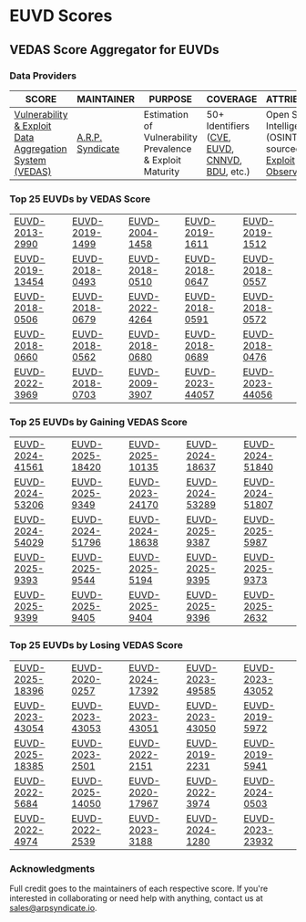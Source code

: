 
# EUVD Scores
## VEDAS Score Aggregator for EUVDs 

### Data Providers
| SCORE | MAINTAINER | PURPOSE | COVERAGE | ATTRIBUTION | FREQUENCY |
| ----- | ---------- | ------- | -------- | ----------- | --------- |
| [Vulnerability & Exploit Data Aggregation System (VEDAS)](https://vedas.arpsyndicate.io) | [A.R.P. Syndicate](https://www.arpsyndicate.io) | Estimation of Vulnerability Prevalence & Exploit Maturity | 50+ Identifiers ([CVE](https://github.com/ARPSyndicate/cve-scores), [EUVD](https://github.com/ARPSyndicate/euvd-scores), [CNNVD](https://github.com/ARPSyndicate/cnnvd-scores), [BDU](https://github.com/ARPSyndicate/bdu-scores), etc.) | Open Source Intelligence (OSINT) sourced from [Exploit Observer](https://www.exploit.observer) | 6-8 Hours |




<h3>Top 25 EUVDs by VEDAS Score</h3>

<table>
  <tr>
    <td><a href='https://vedas.arpsyndicate.io/?vuln=EUVD-2013-2990'>EUVD-2013-2990</a></td>
    <td><a href='https://vedas.arpsyndicate.io/?vuln=EUVD-2019-1499'>EUVD-2019-1499</a></td>
    <td><a href='https://vedas.arpsyndicate.io/?vuln=EUVD-2004-1458'>EUVD-2004-1458</a></td>
    <td><a href='https://vedas.arpsyndicate.io/?vuln=EUVD-2019-1611'>EUVD-2019-1611</a></td>
    <td><a href='https://vedas.arpsyndicate.io/?vuln=EUVD-2019-1512'>EUVD-2019-1512</a></td>
  </tr>
  <tr>
    <td><a href='https://vedas.arpsyndicate.io/?vuln=EUVD-2019-13454'>EUVD-2019-13454</a></td>
    <td><a href='https://vedas.arpsyndicate.io/?vuln=EUVD-2018-0493'>EUVD-2018-0493</a></td>
    <td><a href='https://vedas.arpsyndicate.io/?vuln=EUVD-2018-0510'>EUVD-2018-0510</a></td>
    <td><a href='https://vedas.arpsyndicate.io/?vuln=EUVD-2018-0647'>EUVD-2018-0647</a></td>
    <td><a href='https://vedas.arpsyndicate.io/?vuln=EUVD-2018-0557'>EUVD-2018-0557</a></td>
  </tr>
  <tr>
    <td><a href='https://vedas.arpsyndicate.io/?vuln=EUVD-2018-0506'>EUVD-2018-0506</a></td>
    <td><a href='https://vedas.arpsyndicate.io/?vuln=EUVD-2018-0679'>EUVD-2018-0679</a></td>
    <td><a href='https://vedas.arpsyndicate.io/?vuln=EUVD-2022-4264'>EUVD-2022-4264</a></td>
    <td><a href='https://vedas.arpsyndicate.io/?vuln=EUVD-2018-0591'>EUVD-2018-0591</a></td>
    <td><a href='https://vedas.arpsyndicate.io/?vuln=EUVD-2018-0572'>EUVD-2018-0572</a></td>
  </tr>
  <tr>
    <td><a href='https://vedas.arpsyndicate.io/?vuln=EUVD-2018-0660'>EUVD-2018-0660</a></td>
    <td><a href='https://vedas.arpsyndicate.io/?vuln=EUVD-2018-0562'>EUVD-2018-0562</a></td>
    <td><a href='https://vedas.arpsyndicate.io/?vuln=EUVD-2018-0680'>EUVD-2018-0680</a></td>
    <td><a href='https://vedas.arpsyndicate.io/?vuln=EUVD-2018-0689'>EUVD-2018-0689</a></td>
    <td><a href='https://vedas.arpsyndicate.io/?vuln=EUVD-2018-0476'>EUVD-2018-0476</a></td>
  </tr>
  <tr>
    <td><a href='https://vedas.arpsyndicate.io/?vuln=EUVD-2022-3969'>EUVD-2022-3969</a></td>
    <td><a href='https://vedas.arpsyndicate.io/?vuln=EUVD-2018-0703'>EUVD-2018-0703</a></td>
    <td><a href='https://vedas.arpsyndicate.io/?vuln=EUVD-2009-3907'>EUVD-2009-3907</a></td>
    <td><a href='https://vedas.arpsyndicate.io/?vuln=EUVD-2023-44057'>EUVD-2023-44057</a></td>
    <td><a href='https://vedas.arpsyndicate.io/?vuln=EUVD-2023-44056'>EUVD-2023-44056</a></td>
  </tr>
</table>


<h3>Top 25 EUVDs by Gaining VEDAS Score</h3>

<table>
  <tr>
    <td><a href='https://vedas.arpsyndicate.io/?vuln=EUVD-2024-41561'>EUVD-2024-41561</a></td>
    <td><a href='https://vedas.arpsyndicate.io/?vuln=EUVD-2025-18420'>EUVD-2025-18420</a></td>
    <td><a href='https://vedas.arpsyndicate.io/?vuln=EUVD-2025-10135'>EUVD-2025-10135</a></td>
    <td><a href='https://vedas.arpsyndicate.io/?vuln=EUVD-2024-18637'>EUVD-2024-18637</a></td>
    <td><a href='https://vedas.arpsyndicate.io/?vuln=EUVD-2024-51840'>EUVD-2024-51840</a></td>
  </tr>
  <tr>
    <td><a href='https://vedas.arpsyndicate.io/?vuln=EUVD-2024-53206'>EUVD-2024-53206</a></td>
    <td><a href='https://vedas.arpsyndicate.io/?vuln=EUVD-2025-9349'>EUVD-2025-9349</a></td>
    <td><a href='https://vedas.arpsyndicate.io/?vuln=EUVD-2023-24170'>EUVD-2023-24170</a></td>
    <td><a href='https://vedas.arpsyndicate.io/?vuln=EUVD-2024-53289'>EUVD-2024-53289</a></td>
    <td><a href='https://vedas.arpsyndicate.io/?vuln=EUVD-2024-51807'>EUVD-2024-51807</a></td>
  </tr>
  <tr>
    <td><a href='https://vedas.arpsyndicate.io/?vuln=EUVD-2024-54029'>EUVD-2024-54029</a></td>
    <td><a href='https://vedas.arpsyndicate.io/?vuln=EUVD-2024-51796'>EUVD-2024-51796</a></td>
    <td><a href='https://vedas.arpsyndicate.io/?vuln=EUVD-2024-18638'>EUVD-2024-18638</a></td>
    <td><a href='https://vedas.arpsyndicate.io/?vuln=EUVD-2025-9387'>EUVD-2025-9387</a></td>
    <td><a href='https://vedas.arpsyndicate.io/?vuln=EUVD-2025-5987'>EUVD-2025-5987</a></td>
  </tr>
  <tr>
    <td><a href='https://vedas.arpsyndicate.io/?vuln=EUVD-2025-9393'>EUVD-2025-9393</a></td>
    <td><a href='https://vedas.arpsyndicate.io/?vuln=EUVD-2025-9544'>EUVD-2025-9544</a></td>
    <td><a href='https://vedas.arpsyndicate.io/?vuln=EUVD-2025-5194'>EUVD-2025-5194</a></td>
    <td><a href='https://vedas.arpsyndicate.io/?vuln=EUVD-2025-9395'>EUVD-2025-9395</a></td>
    <td><a href='https://vedas.arpsyndicate.io/?vuln=EUVD-2025-9373'>EUVD-2025-9373</a></td>
  </tr>
  <tr>
    <td><a href='https://vedas.arpsyndicate.io/?vuln=EUVD-2025-9399'>EUVD-2025-9399</a></td>
    <td><a href='https://vedas.arpsyndicate.io/?vuln=EUVD-2025-9405'>EUVD-2025-9405</a></td>
    <td><a href='https://vedas.arpsyndicate.io/?vuln=EUVD-2025-9404'>EUVD-2025-9404</a></td>
    <td><a href='https://vedas.arpsyndicate.io/?vuln=EUVD-2025-9396'>EUVD-2025-9396</a></td>
    <td><a href='https://vedas.arpsyndicate.io/?vuln=EUVD-2025-2632'>EUVD-2025-2632</a></td>
  </tr>
</table>


<h3>Top 25 EUVDs by Losing VEDAS Score</h3>

<table>
  <tr>
    <td><a href='https://vedas.arpsyndicate.io/?vuln=EUVD-2025-18396'>EUVD-2025-18396</a></td>
    <td><a href='https://vedas.arpsyndicate.io/?vuln=EUVD-2020-0257'>EUVD-2020-0257</a></td>
    <td><a href='https://vedas.arpsyndicate.io/?vuln=EUVD-2024-17392'>EUVD-2024-17392</a></td>
    <td><a href='https://vedas.arpsyndicate.io/?vuln=EUVD-2023-49585'>EUVD-2023-49585</a></td>
    <td><a href='https://vedas.arpsyndicate.io/?vuln=EUVD-2023-43052'>EUVD-2023-43052</a></td>
  </tr>
  <tr>
    <td><a href='https://vedas.arpsyndicate.io/?vuln=EUVD-2023-43054'>EUVD-2023-43054</a></td>
    <td><a href='https://vedas.arpsyndicate.io/?vuln=EUVD-2023-43053'>EUVD-2023-43053</a></td>
    <td><a href='https://vedas.arpsyndicate.io/?vuln=EUVD-2023-43051'>EUVD-2023-43051</a></td>
    <td><a href='https://vedas.arpsyndicate.io/?vuln=EUVD-2023-43050'>EUVD-2023-43050</a></td>
    <td><a href='https://vedas.arpsyndicate.io/?vuln=EUVD-2019-5972'>EUVD-2019-5972</a></td>
  </tr>
  <tr>
    <td><a href='https://vedas.arpsyndicate.io/?vuln=EUVD-2025-18385'>EUVD-2025-18385</a></td>
    <td><a href='https://vedas.arpsyndicate.io/?vuln=EUVD-2023-2501'>EUVD-2023-2501</a></td>
    <td><a href='https://vedas.arpsyndicate.io/?vuln=EUVD-2022-2151'>EUVD-2022-2151</a></td>
    <td><a href='https://vedas.arpsyndicate.io/?vuln=EUVD-2019-2231'>EUVD-2019-2231</a></td>
    <td><a href='https://vedas.arpsyndicate.io/?vuln=EUVD-2019-5941'>EUVD-2019-5941</a></td>
  </tr>
  <tr>
    <td><a href='https://vedas.arpsyndicate.io/?vuln=EUVD-2022-5684'>EUVD-2022-5684</a></td>
    <td><a href='https://vedas.arpsyndicate.io/?vuln=EUVD-2025-14050'>EUVD-2025-14050</a></td>
    <td><a href='https://vedas.arpsyndicate.io/?vuln=EUVD-2020-17967'>EUVD-2020-17967</a></td>
    <td><a href='https://vedas.arpsyndicate.io/?vuln=EUVD-2022-3974'>EUVD-2022-3974</a></td>
    <td><a href='https://vedas.arpsyndicate.io/?vuln=EUVD-2024-0503'>EUVD-2024-0503</a></td>
  </tr>
  <tr>
    <td><a href='https://vedas.arpsyndicate.io/?vuln=EUVD-2022-4974'>EUVD-2022-4974</a></td>
    <td><a href='https://vedas.arpsyndicate.io/?vuln=EUVD-2022-2539'>EUVD-2022-2539</a></td>
    <td><a href='https://vedas.arpsyndicate.io/?vuln=EUVD-2023-3188'>EUVD-2023-3188</a></td>
    <td><a href='https://vedas.arpsyndicate.io/?vuln=EUVD-2024-1280'>EUVD-2024-1280</a></td>
    <td><a href='https://vedas.arpsyndicate.io/?vuln=EUVD-2023-23932'>EUVD-2023-23932</a></td>
  </tr>
</table>



### Acknowledgments
Full credit goes to the maintainers of each respective score.
If you're interested in collaborating or need help with anything, contact us at [sales@arpsyndicate.io](mailto:sales@arpsyndicate.io).

